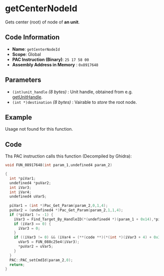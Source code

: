 # getCenterNodeId

Gets center (root) of node of **an unit**.

## Code Information

- **Name**: `getCenterNodeId`
- **Scope**: Global
- **PAC Instruction (Binary)**: `25 17 58 00`
- **Assembly Address in Memory** : `0x8917648`

## Parameters

- `(int)unit_handle` *(8 bytes)* : Unit handle, obtained from e.g. [getUnitHandle](./getunithandle.md).
- `(int *)destination` *(8 bytes)* : Vairable to *store* the root node.

## Example

Usage not found for this function.

## Code

Ths PAC instruction calls this function (Decompiled by Ghidra):

```c
void FUN_08917648(int param_1,undefined4 param_2)

{
  int *piVar1;
  undefined4 *puVar2;
  int iVar3;
  int iVar4;
  undefined4 uVar5;
  
  piVar1 = (int *)Pac_Get_Param(param_2,0,1,4);
  puVar2 = (undefined4 *)Pac_Get_Param(param_2,1,1,4);
  if (*piVar1 != -1) {
    iVar3 = Find_Target_By_HandleID(*(undefined4 *)(param_1 + 0x14),*piVar1,1);
    if (iVar3 == 0) {
      iVar3 = 0;
    }
    if ((iVar3 != 0) && (iVar4 = (**(code **)(*(int *)(iVar3 + 4) + 0x34))(iVar3), iVar4 == 9)) {
      uVar5 = FUN_088c25e4(iVar3);
      *puVar2 = uVar5;
    }
  }
  PAC::PAC_setCmdId(param_2,0);
  return;
}
```

